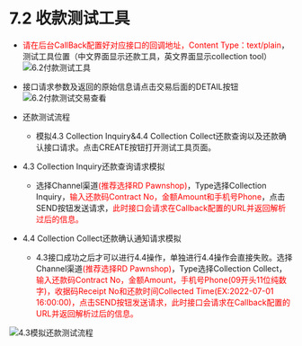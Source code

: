 # 7.2 收款测试工具

- <font color = red>请在后台CallBack配置好对应接口的回调地址，Content Type：text/plain</font>，测试工具位置（中文界面显示还款工具，英文界面显示collection tool）
![6.2付款测试工具](/public/6.2付款测试工具.png "Shiprock")

- 接口请求参数及返回的原始信息请点击交易后面的DETAIL按钮
![6.2付款测试交易查看](/public/6.2付款测试交易查看.png "Shiprock")
- 还款测试流程
    - 模拟4.3 Collection Inquiry&4.4 Collection Collect还款查询以及还款确认接口请求。点击CREATE按钮打开测试工具页面。

- 4.3 Collection Inquiry还款查询请求模拟

    - 选择Channel渠道<font color = red>(推荐选择RD Pawnshop)</font>，Type选择Collection Inquiry，<font color = red>输入还款码Contract No，金额Amount和手机号Phone</font>，点击SEND按钮发送请求，<font color = red>此时接口会请求在Callback配置的URL并返回解析过后的信息。</font>

- 4.4 Collection Collect还款确认通知请求模拟

    - 4.3接口成功之后才可以进行4.4操作，单独进行4.4操作会直接失败。选择Channel渠道<font color = red>(推荐选择RD Pawnshop)</font>，Type选择Collection Collect，<font color = red>输入还款码Contract No，金额Amount，手机号Phone(09开头11位纯数字)，收据码Receipt No和还款时间Collected Time(EX:2022-07-01 16:00:00)，点击SEND按钮发送请求，此时接口会请求在Callback配置的URL并返回解析过后的信息。</font>

![4.3模拟还款测试流程](/public/4.3模拟还款测试流程.png "Shiprock")






